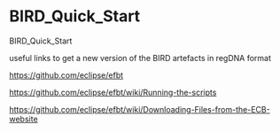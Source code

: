 # BIRD_Quick_Start
BIRD_Quick_Start


useful links to get a new version of the BIRD artefacts in regDNA format

https://github.com/eclipse/efbt

https://github.com/eclipse/efbt/wiki/Running-the-scripts

https://github.com/eclipse/efbt/wiki/Downloading-Files-from-the-ECB-website
